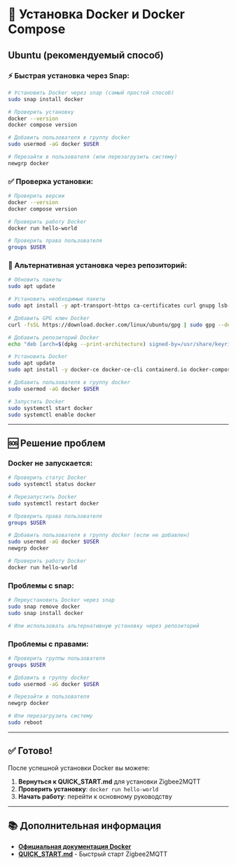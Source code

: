 # 🐳 Установка Docker и Docker Compose

## Ubuntu (рекомендуемый способ)

### ⚡ Быстрая установка через Snap:

```bash
# Установить Docker через snap (самый простой способ)
sudo snap install docker

# Проверить установку
docker --version
docker compose version

# Добавить пользователя в группу docker
sudo usermod -aG docker $USER

# Перезайти в пользователя (или перезагрузить систему)
newgrp docker
```

### ✅ Проверка установки:

```bash
# Проверить версии
docker --version
docker compose version

# Проверить работу Docker
docker run hello-world

# Проверить права пользователя
groups $USER
```

### 🔄 Альтернативная установка через репозиторий:

```bash
# Обновить пакеты
sudo apt update

# Установить необходимые пакеты
sudo apt install -y apt-transport-https ca-certificates curl gnupg lsb-release

# Добавить GPG ключ Docker
curl -fsSL https://download.docker.com/linux/ubuntu/gpg | sudo gpg --dearmor -o /usr/share/keyrings/docker-archive-keyring.gpg

# Добавить репозиторий Docker
echo "deb [arch=$(dpkg --print-architecture) signed-by=/usr/share/keyrings/docker-archive-keyring.gpg] https://download.docker.com/linux/ubuntu $(lsb_release -cs) stable" | sudo tee /etc/apt/sources.list.d/docker.list > /dev/null

# Установить Docker
sudo apt update
sudo apt install -y docker-ce docker-ce-cli containerd.io docker-compose-plugin

# Добавить пользователя в группу docker
sudo usermod -aG docker $USER

# Запустить Docker
sudo systemctl start docker
sudo systemctl enable docker
```

---

## 🆘 Решение проблем

### Docker не запускается:
```bash
# Проверить статус Docker
sudo systemctl status docker

# Перезапустить Docker
sudo systemctl restart docker

# Проверить права пользователя
groups $USER

# Добавить пользователя в группу docker (если не добавлен)
sudo usermod -aG docker $USER
newgrp docker

# Проверить работу Docker
docker run hello-world
```

### Проблемы с snap:
```bash
# Переустановить Docker через snap
sudo snap remove docker
sudo snap install docker

# Или использовать альтернативную установку через репозиторий
```

### Проблемы с правами:
```bash
# Проверить группы пользователя
groups $USER

# Добавить в группу docker
sudo usermod -aG docker $USER

# Перезайти в пользователя
newgrp docker

# Или перезагрузить систему
sudo reboot
```

---

## ✅ Готово!

После успешной установки Docker вы можете:

1. **Вернуться к QUICK_START.md** для установки Zigbee2MQTT
2. **Проверить установку**: `docker run hello-world`
3. **Начать работу**: перейти к основному руководству

---

## 📚 Дополнительная информация

- **[Официальная документация Docker](https://docs.docker.com/engine/install/ubuntu/)**
- **[QUICK_START.md](QUICK_START.md)** - Быстрый старт Zigbee2MQTT 